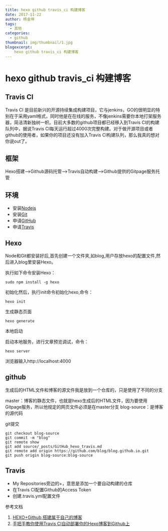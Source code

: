 ```yaml
---
title: hexo github travis_ci 构建博客
date: 2017-11-22
author: 杨金坤
tags:
  - 其他
categories:
  - github
thumbnail: img/thumbnail/1.jpg
blogexcerpt:
    hexo github travis_ci 构建博客
---
```

    
# hexo github travis_ci 构建博客
## Travis CI
Travis CI 是目前新兴的开源持续集成构建项目，它与jenkins，GO的很明显的特别在于采用yaml格式，同时他是在在线的服务，不像jenkins需要你本地打架服务器，简洁清新独树一帜。目前大多数的github项目都已经移入到Travis CI的构建队列中，据说Travis CI每天运行超过4000次完整构建。对于做开源项目或者github的使用者，如果你的项目还没有加入Travis CI构建队列，那么我真的想对你说out了。

## 框架
Hexo搭建-->Github源码托管-->Travis自动构建-->Github提供的Gitpage服务托管
## 环境
* 安装[Nodejs](https://nodejs.org)
* 安装[Git](https://git-for-windows.github.io/)
* 申请[GitHub](https://github.com)
* 申请[Travis](https://travis-ci.org)
## Hexo
Node和Git都安装好后,首先创建一个文件夹,如blog,用户存放hexo的配置文件,然后进入blog里安装Hexo。

执行如下命令安装Hexo：


```
sudo npm install -g hexo
```


初始化然后，执行init命令初始化hexo,命令：


```
hexo init
```


生成静态页面


```
hexo generate
```


本地启动

启动本地服务，进行文章预览调试，命令：


```
hexo server
```


浏览器输入http://localhost:4000
## github
生成后的HTML文件和博客的源文件我是放到一个仓库的，只是使用了不同的分支

master：博客的静态文件，也就是hexo生成后的HTML文件，因为要使用Gitpage服务，所以他规定的网页文件必须是在master分支
blog-source：是博客的源代码

git提交

```
git checkout blog-source
git commit -m "blog"
git remote show
git add source/_posts/GitHub_hexo_travis.md
git remote add origin https://github.com/blog/blog.github.io.git
git push origin blog-source:blog-source
```

## Travis
* My Repositories旁边的+，意思是添加一个要自动构建的仓库
* 在Travis CI配置Github的Access Token
* 创建.travis.yml配置文件


参考文档
1. [HEXO+Github,搭建属于自己的博客](http://www.jianshu.com/p/465830080ea9)
2. [手把手教你使用Travis CI自动部署你的Hexo博客到Github上](http://blog.csdn.net/woblog/article/details/51319364)